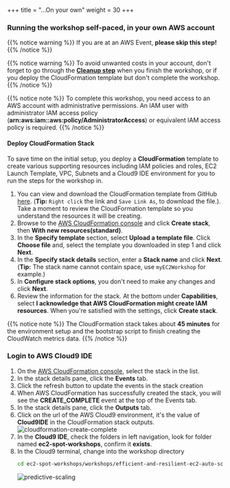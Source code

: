 +++
title = "...On your own"
weight = 30
+++

### Running the workshop self-paced, in your own AWS account

{{% notice warning %}}
If you are at an AWS Event, **please skip this step!**
{{% /notice %}}

{{% notice warning %}}
To avoid unwanted costs in your account, don't forget to go through the [**Cleanup step**](/efficient-and-resilient-ec2-auto-scaling/90-cleanup.html) when you finish the workshop, or if you deploy the CloudFormation template but don't complete the workshop.
{{% /notice %}}

{{% notice note %}}
To complete this workshop, you need access to an AWS account with administrative permissions. An IAM user with administrator IAM access policy (**arn:aws:iam::aws:policy/AdministratorAccess**) or equivalent IAM access policy is required.
{{% /notice %}}

#### Deploy CloudFormation Stack
To save time on the initial setup, you deploy a **CloudFormation** template to create various supporting resources including IAM policies and roles, EC2 Launch Template, VPC, Subnets and a Cloud9 IDE environment for you to run the steps for the workshop in.

1. You can view and download the CloudFormation template from GitHub [here](https://raw.githubusercontent.com/awslabs/ec2-spot-workshops/master/content/efficient-and-resilient-ec2-auto-scaling/files/efficient-auto-scaling-quickstart-cnf.yml). (**Tip:** `Right click` the link and `Save Link As`, to download the file.). Take a moment to review the CloudFormation template so you understand the resources it will be creating.
1. Browse to the [AWS CloudFormation console](https://console.aws.amazon.com/cloudformation) and click **Create stack**, then **With new resources(standard)**.
1. In the **Specify template** section, select **Upload a template file**. Click **Choose file** and, select the template you downloaded in step 1 and click **Next**.
1. In the **Specify stack details** section, enter a **Stack name** and click **Next**. (**Tip:** The stack name cannot contain space, use `myEC2Workshop` for example.)
1. In **Configure stack options**, you don't need to make any changes and click **Next**.
1. Review the information for the stack. At the bottom under **Capabilities**, select **I acknowledge that AWS CloudFormation might create IAM resources**. When you're satisfied with the settings, click **Create stack**.

{{% notice note %}}
The CloudFormation stack takes about **45 minutes** for the environment setup and the bootstrap script to finish creating the CloudWatch metrics data.
{{% /notice %}}

### Login to AWS Cloud9 IDE

1. On the [AWS CloudFormation console](https://console.aws.amazon.com/cloudformation), select the stack in the list.
1. In the stack details pane, click the **Events** tab.
1. Click the refresh button to update the events in the stack creation
1. When AWS CloudFormation has successfully created the stack, you will see the **CREATE_COMPLETE** event at the top of the Events tab.
1. In the stack details pane, click the **Outputs** tab.
1. Click on the url of the AWS Cloud9 environment, it's the value of **Cloud9IDE** in the CloudFormation stack outputs.
    ![cloudformation-create-complete](/images/efficient-and-resilient-ec2-auto-scaling/cloudformation-create-complete.png)
1. In the **Cloud9 IDE**, check the folders in left navigation, look for folder named **ec2-spot-workshops**, confirm it **exists**.
1. In the Cloud9 terminal, change into the workshop directory
	```bash
	cd ec2-spot-workshops/workshops/efficient-and-resilient-ec2-auto-scaling
	```  
    ![predictive-scaling](/images/efficient-and-resilient-ec2-auto-scaling/cloud9-workshop-directory.png)

